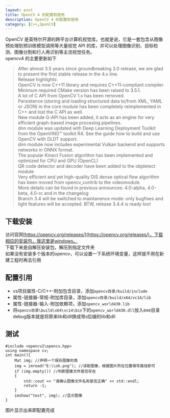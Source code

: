 ```yaml
---
layout: post
title: OpenCV 4 的配置和使用
description: OpenCV 4 的配置和使用
category: [C++,OpenCV]
---
```

OpenCV 是英特尔开源的跨平台计算机视觉库。也就是说，它是一套包含从图像预处理到预训练模型调用等大量视觉 API 的库，并可以处理图像识别、目标检测、图像分割和行人再识别等主流视觉任务。  
opencv4 的主要更新如下
> After almost 3.5 years since groundbreaking 3.0 release, we are glad to present the first stable release in the 4.x line.  
Release highlights:  
OpenCV is now C++11 library and requires C++11-compliant compiler. Minimum required CMake version has been raised to 3.5.1.  
A lot of C API from OpenCV 1.x has been removed.  
Persistence (storing and loading structured data to/from XML, YAML or JSON) in the core module has been completely reimplemented in C++ and lost the C API as well.  
New module G-API has been added, it acts as an engine for very efficient graph-based image procesing pipelines.  
dnn module was updated with Deep Learning Deployment Toolkit from the OpenVINO™ toolkit R4. See the guide how to build and use OpenCV with DLDT support.  
dnn module now includes experimental Vulkan backend and supports networks in ONNX format.  
The popular Kinect Fusion algorithm has been implemented and optimized for CPU and GPU (OpenCL)  
QR code detector and decoder have been added to the objdetect module  
Very efficient and yet high-quality DIS dense optical flow algorithm has been moved from opencv_contrib to the videomodule.  
More details can be found in previous announces: 4.0-alpha, 4.0-beta, 4.0-rc and in the changelog  
Branch 3.4 will be switched to maintanence mode: only bugfixes and light features will be accepted. BTW, release 3.4.4 is ready too!

## 下载安装
访问官网[https://opencv.org/releases/](https://opencv.org/releases/)，下载相应的安装包，我这里是windows。  
下载下来是自解压安装包，解压到指定文件夹  
如果没有安装多个版本的opencv，可以设置一下系统环境变量，这样就不用在新建工程时再去引用  
## 配置引用
* vs项目属性-C/C++-附加包含目录，添加`opencv目录/build/include`
* 属性-链接器-常规-附加库目录，添加`opencv目录/build/x64/vc14/lib`
* 属性-链接器-输入-附加依赖项，添加`opencv_world430.lib`
* 将`opencv目录\build\x64\vc14\bin`下的`opencv_world430.dll`放入exe目录  
debug版本就是将原来lib和dll换成带`d`后缀的lib和dll    

## 测试
```
#include <opencv2\opencv.hpp>
using namespace cv;
int main(){
    Mat img; //声明一个保存图像的类
  	img = imread("E:\\ok.png"); //读取图像，根据图片所在位置填写路径即可
  	if (img.empty()) //判断图像文件是否存在
  	{
  		std::cout << "请确认图像文件名称是否正确" << std::endl;
  		return -1;
  	}
  	imshow("test", img); //显示图像
}
```
图片显示出来即配置完成
